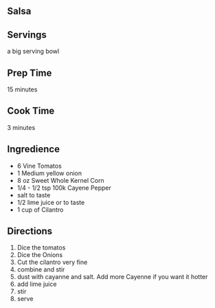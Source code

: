 ## Salsa 

## Servings 

a big serving bowl 

## Prep Time 

15 minutes 

## Cook Time 

3 minutes 

## Ingredience 
* 6 Vine Tomatos 
* 1 Medium yellow onion 
* 8 oz Sweet Whole Kernel Corn 
* 1/4 - 1/2 tsp 100k Cayene Pepper 
* salt to taste 
* 1/2 lime juice or to taste 
* 1 cup of Cilantro 
## Directions
1. Dice the tomatos 
2. Dice the Onions 
3. Cut the cilantro very fine 
4. combine and stir 
5. dust with cayanne and salt. Add more Cayenne if you want it hotter 
6. add lime juice 
7. stir 
8. serve
